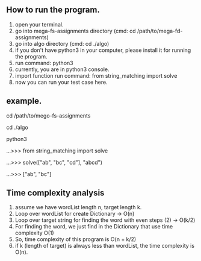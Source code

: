 ## How to run the program.
1. open your terminal.
2. go into mega-fs-assignments directory (cmd: cd /path/to/mega-fd-assignments)
3. go into algo directory (cmd: cd ./algo)
4. if you don't have python3 in your computer, please install it for running the program.
5. run command: python3
6. currently, you are in python3 console.
7. import function run command: from string_matching import solve
8. now you can run your test case here.

## example.

cd /path/to/mego-fs-assignments

cd ./algo

python3

...>>> from string_matching import solve

...>>> solve(["ab", "bc", "cd"], "abcd")

...>>> ["ab", "bc"]

## Time complexity analysis
1. assume we have wordList length n, target length k.
2. Loop over wordList for create Dictionary -> O(n)
3. Loop over target string for finding the word with even steps (2) -> O(k/2) 
4. For finding the word, we just find in the Dictionary that use time complexity O(1)
5. So, time complexity of this program is O(n + k/2)
6. if k (length of target) is always less than wordList, the time complexity is O(n).

